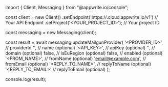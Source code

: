 import { Client, Messaging } from "@appwrite.io/console";

const client = new Client()
    .setEndpoint('https://<REGION>.cloud.appwrite.io/v1') // Your API Endpoint
    .setProject('<YOUR_PROJECT_ID>'); // Your project ID

const messaging = new Messaging(client);

const result = await messaging.updateMailgunProvider(
    '<PROVIDER_ID>', // providerId
    '<NAME>', // name (optional)
    '<API_KEY>', // apiKey (optional)
    '<DOMAIN>', // domain (optional)
    false, // isEuRegion (optional)
    false, // enabled (optional)
    '<FROM_NAME>', // fromName (optional)
    'email@example.com', // fromEmail (optional)
    '<REPLY_TO_NAME>', // replyToName (optional)
    '<REPLY_TO_EMAIL>' // replyToEmail (optional)
);

console.log(result);
